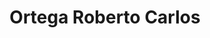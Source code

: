 ---
title: "Ortega Roberto Carlos"
url: /general-martin-miguel-de-gueemes/ortega-roberto-carlos/
shop: Lebensmittel
---